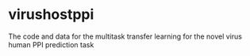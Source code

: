 # virushostppi
The code and data for the multitask transfer learning for the novel virus human PPI prediction task
